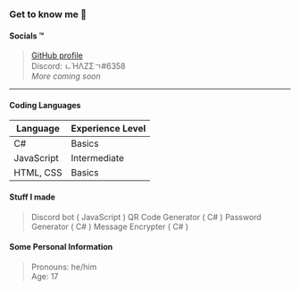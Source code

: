 ### Get to know me :thinking:

#### Socials :tm:
> [GitHub profile](https://github.com/iLoveBread-Projecys "iLoveBread GitHub profile")<br>
> Discord: ㄴΉΛZΣㄱ#6358<br>
> *More coming soon*

***

#### Coding Languages
| Language | Experience Level |
| -------- | ---------------- |
| C#       | Basics           |
| JavaScript | Intermediate   |
| HTML, CSS | Basics          |

#### Stuff I made
> Discord bot ( JavaScript )
> QR Code Generator ( C# )
> Password Generator ( C# )
> Message Encrypter ( C# )

#### Some Personal Information
> Pronouns: he/him<br>
> Age: 17
